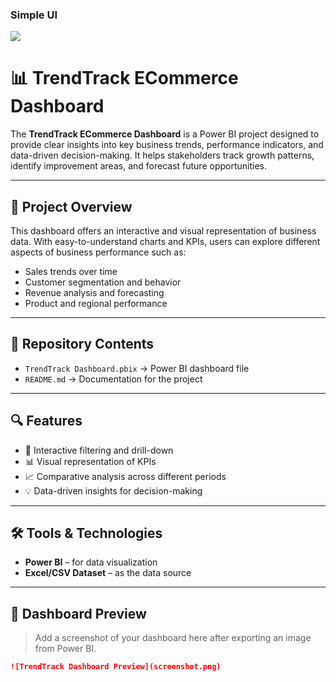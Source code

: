 ### Simple UI
<img src='https://github.com/anasxzahid/TrendTrack_ECommerce_Dashboard/blob/main/TrendTrack%20Dashboard%20Screenshot.png'>

# 📊 TrendTrack ECommerce Dashboard

The **TrendTrack ECommerce Dashboard** is a Power BI project designed to provide clear insights into key business trends, performance indicators, and data-driven decision-making. It helps stakeholders track growth patterns, identify improvement areas, and forecast future opportunities.

---

## 🚀 Project Overview
This dashboard offers an interactive and visual representation of business data. With easy-to-understand charts and KPIs, users can explore different aspects of business performance such as:
- Sales trends over time  
- Customer segmentation and behavior  
- Revenue analysis and forecasting  
- Product and regional performance  

---

## 📂 Repository Contents
- `TrendTrack Dashboard.pbix` → Power BI dashboard file  
- `README.md` → Documentation for the project  

---

## 🔍 Features
- 📌 Interactive filtering and drill-down  
- 📊 Visual representation of KPIs  
- 📈 Comparative analysis across different periods  
- 💡 Data-driven insights for decision-making  

---

## 🛠️ Tools & Technologies
- **Power BI** – for data visualization  
- **Excel/CSV Dataset** – as the data source  

---

## 📸 Dashboard Preview
> Add a screenshot of your dashboard here after exporting an image from Power BI.  
```markdown
![TrendTrack Dashboard Preview](screenshot.png)

